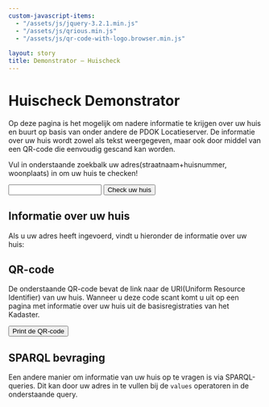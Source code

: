 ```yaml
---
custom-javascript-items:
  - "/assets/js/jquery-3.2.1.min.js"
  - "/assets/js/qrious.min.js"
  - "/assets/js/qr-code-with-logo.browser.min.js"
  
layout: story
title: Demonstrator ― Huischeck
---
```


# Huischeck Demonstrator

Op deze pagina is het mogelijk om nadere informatie te krijgen over uw huis en buurt op basis van onder andere de PDOK Locatieserver.  De informatie over uw huis wordt zowel als tekst weergegeven, maar ook door middel van een QR-code die eenvoudig gescand kan worden.

Vul in onderstaande zoekbalk uw adres(straatnaam+huisnummer, woonplaats) in om uw huis te checken!

<div>
  <input name="q" id="adres" value="">
  <button id='huischeck_now'>Check uw huis</button>
  <script type="text/javascript" src="fetch.js">
  </script>
</div>

## Informatie over uw huis

Als u uw adres heeft ingevoerd, vindt u hieronder de informatie over uw huis:

<div id="AdressInfo">
</div>

## QR-code

De onderstaande QR-code bevat de link naar de URI(Uniform Resource Identifier) van uw huis. Wanneer u deze code scant komt u uit op een pagina met informatie over uw huis uit de basisregistraties van het Kadaster.

<div id="qrcode">
  <canvas id="qrcodeCanvas">
  </canvas>
</div>
<button id="printQRcode">Print de QR-code</button>

## SPARQL bevraging

Een andere manier om informatie van uw huis op te vragen is via SPARQL-queries. Dit kan door uw adres in te vullen bij de `values` operatoren in de onderstaande query.

<query data-endpoint="https://data.pdok.nl/sparql"
       data-query-ref="huischeck_sparql.rq"
       data-output="geo">
</query>
